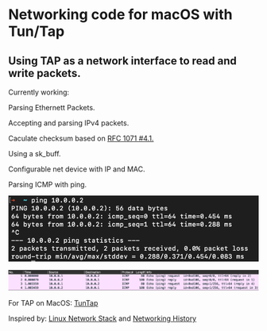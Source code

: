 # Networking code for macOS with Tun/Tap

## Using TAP as a network interface to read and write packets.

Currently working:

<p>Parsing Ethernett Packets.</p>
<p>Accepting and parsing IPv4 packets.</p>
<p>Caculate checksum based on <a href="https://datatracker.ietf.org/doc/html/rfc1071#section-4.1">RFC 1071 #4.1.</a></p>
<p>Using a sk_buff.</p>
<p>Configurable net device with IP and MAC.</p>
<p>Parsing ICMP with ping.</p>

![alt text](https://github.com/joexbayer/Networking_c/blob/main/pictures/icmp_cli.png?raw=true)

![alt text](https://github.com/joexbayer/Networking_c/blob/main/pictures/icmp_wireshark.png?raw=true)


For TAP on MacOS: <a href="http://tuntaposx.sourceforge.net/">TunTap</a>

Inspired by: 
<a href="https://github.com/torvalds/linux/tree/master/net">Linux Network Stack</a> and 
<a href="https://people.cs.clemson.edu/~westall/853/notes/netinit.pdf">Networking History</a>
